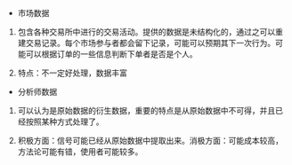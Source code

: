 - 市场数据

1. 包含各种交易所中进行的交易活动。提供的数据是未结构化的，通过之可以重建交易记录。每个市场参与者都会留下记录，可能可以预期其下一次行为。可能可以根据订单的一些信息判断下单者是否是个人。

2. 特点：不一定好处理，数据丰富

- 分析师数据

1. 可以认为是原始数据的衍生数据，重要的特点是从原始数据中不可得，并且已经按照某种方式处理了。

2. 积极方面：信号可能已经从原始数据中提取出来。消极方面：可能成本较高，方法论可能有错，使用者可能较多。